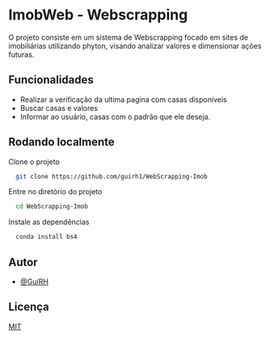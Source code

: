 
# ImobWeb - Webscrapping

O projeto consiste em um sistema de Webscrapping focado em sites de imobiliárias utilizando phyton, visando analizar valores e dimensionar ações futuras.
## Funcionalidades

- Realizar a verificação da ultima pagina com casas disponiveis
- Buscar casas e valores
- Informar ao usuário, casas com o padrão que ele deseja.


## Rodando localmente

Clone o projeto

```bash
  git clone https://github.com/guirh1/WebScrapping-Imob
```

Entre no diretório do projeto

```bash
  cd WebScrapping-Imob
```

Instale as dependências

```bash
  conda install bs4
```

## Autor

- [@GuiRH](https://github.com/guirh1)


## Licença

[MIT](https://choosealicense.com/licenses/mit/)

